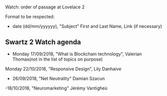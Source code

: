 #
 Watch: order of passage at Lovelace 2

Format to be respected:   
- date (dd/mm/yyyyyy), "Subject" First and Last Name, Link (if necessary)

## Swartz 2 Watch agenda

- Monday 17/09/2018, "What is Blockchain technology", Valerian Thomas(not in the list of topics on purpose)

Monday 22/10/2018, "Responsive Design", Lily Danhaive

- 26/09/2018, "Net Neutrality" Damian Szacun

-18/10/2018, "Neuromarketing" Jérémy Vantigheù

